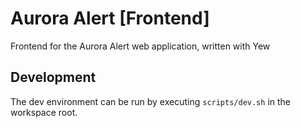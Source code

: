 # Aurora Alert [Frontend]
Frontend for the Aurora Alert web application, written with Yew

## Development
The dev environment can be run by executing `scripts/dev.sh` in the workspace root.